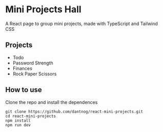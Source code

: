 # Mini Projects Hall

A React page to group mini projects, made with TypeScript and Tailwind CSS

## Projects

- Todo
- Password Strength
- Finances
- Rock Paper Scissors

## How to use

Clone the repo and install the dependences
```
git clone https://github.com/dantnog/react-mini-projects.git
cd react-mini-projects
npm install
npm run dev
```
